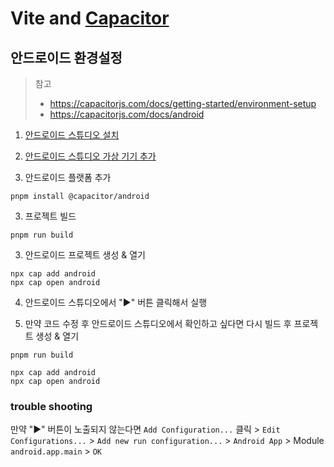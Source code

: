 # Vite and [Capacitor](https://capacitorjs.com/)

## 안드로이드 환경설정

> 참고
> - https://capacitorjs.com/docs/getting-started/environment-setup
> - https://capacitorjs.com/docs/android

1. [안드로이드 스튜디오 설치](https://developer.android.com/studio?hl=ko)

2. [안드로이드 스튜디오 가상 기기 추가](https://developer.android.com/studio/run/managing-avds?_gl=1*1j6kd0v*_up*MQ..*_ga*OTA3NjE4MTE1LjE3MTQzNzY5OTA.*_ga_6HH9YJMN9M*MTcxNDM3Njk5MC4xLjAuMTcxNDM3Njk5MC4wLjAuMA..&hl=ko)

2. 안드로이드 플랫폼 추가
```
pnpm install @capacitor/android
```

3. 프로젝트 빌드

```
pnpm run build
```

3. 안드로이드 프로젝트 생성 & 열기

```
npx cap add android
npx cap open android
```

4. 안드로이드 스튜디오에서 "▶️" 버튼 클릭해서 실행

5. 만약 코드 수정 후 안드로이드 스튜디오에서 확인하고 싶다면 다시 빌드 후 프로젝트 생성 & 열기

```
pnpm run build

npx cap add android
npx cap open android
```

### trouble shooting
만약 "▶️" 버튼이 노출되지 않는다면 `Add Configuration...` 클릭 > `Edit Configurations...` > `Add new run configuration...` > `Android App` > Module `android.app.main` > `OK`